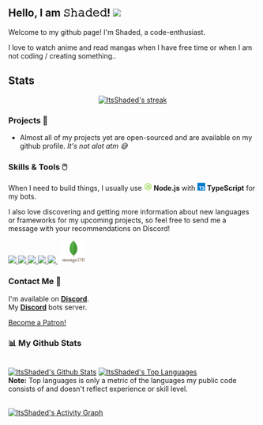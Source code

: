 <!-- You found this secret, Grats! 👏 -->
<!--
My secret info 👀 

- I code for about 5-6 hours
- I am a gamer too lol
- I am  16 yr old
-->

## Hello, I am 𝚂𝚑𝚊𝚍𝚎𝚍! <img src="https://github.com/ItsArchfiend/ItsArchfiend/blob/main/WaveIcon.gif" width="30px">

Welcome to my github page! I'm Shaded, a code-enthusiast.

I love to watch anime and read mangas when I have free time or when I am not coding / creating something..

## Stats

<p align="center">
    <a href="https://github.com/Xiaotoxdev/github-readme-streak-stats">
        <img title="🔥 Get streak stats for your profile at git.io/streak-stats" alt="ItsShaded's streak" src="https://github-readme-streak-stats.herokuapp.com/?user=ItsShaded&theme=black-ice&hide_border=true&stroke=0000&background=060A0CD0"/>
    </a>
</p>

### Projects 📁

* Almost all of my projects yet are open-sourced and are available on my github profile. *It's not alot atm 😅*

### Skills & Tools 🖱️

When I need to build things, I usually use ![node-js](https://github.com/Androz2091/Androz2091/raw/main/node-js.png) **Node.js** with ![typescript](https://github.com/Androz2091/Androz2091/raw/main/typescript.png) **TypeScript** for my bots.

I also love discovering and getting more information about new languages or frameworks for my upcoming projects, so feel free to send me a message with your recommendations on Discord!

<p align="left"> 
    <a href="https://developer.mozilla.org/en-US/docs/Web/JavaScript" target="_blank"> <img src="https://img.icons8.com/color/48/000000/javascript.png"/> </a> 
    <a href="https://www.typescriptlang.org/" target="_blank"> <img src="https://img.icons8.com/color/48/000000/typescript.png"/> </a> 
    <a href="https://www.w3.org/html/" target="_blank"> <img src="https://img.icons8.com/color/48/000000/html-5.png"/> </a> 
    <a href="https://www.w3schools.com/css/" target="_blank"> <img src="https://img.icons8.com/color/48/000000/css3.png"/> </a> 
    <a style="padding-right:8px;" href="https://nodejs.org" target="_blank"> <img src="https://img.icons8.com/color/48/000000/nodejs.png"/> </a> 
    <a href="https://www.mongodb.com/" target="_blank"> <img src="https://raw.githubusercontent.com/devicons/devicon/master/icons/mongodb/mongodb-original-wordmark.svg" alt="mongodb" width="48" height="48"/> </a> 
</p>

### Contact Me 🤝

I'm available on **[Discord](https://discord.gg/wWUd6UV)**. <br>
My **[Discord](https://discord.gg/spgTFE9)** bots server.

<a href="https://www.patreon.com/bePatron?u=72143073" data-patreon-widget-type="become-patron-button">Become a Patron!</a><script async src="https://c6.patreon.com/becomePatronButton.bundle.js"></script>

### 📊 My Github Stats

  <br/>
    <a href="https://github.com/ItsShaded/github-readme-stats"><img alt="ItsShaded's Github Stats" src="https://github-readme-stats.vercel.app/api?username=ItsShaded&show_icons=true&count_private=true&theme=react&hide_border=true&bg_color=0D1117" /></a>
  <a href="https://github.com/ItsShaded/github-readme-stats"><img alt="ItsShaded's Top Languages" src="https://github-readme-stats.vercel.app/api/top-langs/?username=ItsShaded&langs_count=8&count_private=true&layout=compact&theme=react&hide_border=true&bg_color=0D1117" /></a>
  <br/>
  <b>Note:</b> Top languages is only a metric of the languages my public code consists of and doesn't reflect experience or skill level.


<br/>
<br/>

<a href="https://github.com/ItsShaded/github-readme-activity-graph"><img alt="ItsShaded's Activity Graph" src="https://activity-graph.herokuapp.com/graph?username=ItsShaded&bg_color=0D1117&color=5BCDEC&line=5BCDEC&point=FFFFFF&hide_border=true" /></a>

<br/>
<br/>
